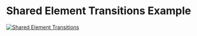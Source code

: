# Shared Element Transitions Example

[![Shared Element Transitions](https://img.youtube.com/vi/vLGmqyuA9Hw/0.jpg)](https://www.youtube.com/watch?v=vLGmqyuA9Hw)
